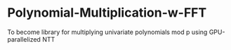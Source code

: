 # Polynomial-Multiplication-w-FFT

To become library for multiplying univariate polynomials mod p using GPU-parallelized NTT
